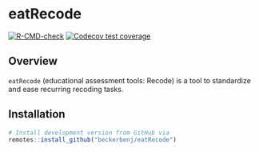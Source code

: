 # eatRecode

<!-- badges: start -->
[![R-CMD-check](https://github.com/beckerbenj/eatRecode/actions/workflows/R-CMD-check.yaml/badge.svg)](https://github.com/beckerbenj/eatRecode/actions/workflows/R-CMD-check.yaml)
[![Codecov test coverage](https://codecov.io/gh/beckerbenj/eatRecode/branch/main/graph/badge.svg)](https://app.codecov.io/gh/beckerbenj/eatRecode?branch=main)
<!-- badges: end -->

## Overview

`eatRecode` (educational assessment tools: Recode) is a tool to standardize and ease recurring recoding tasks.

## Installation

```R
# Install development version from GitHub via
remotes::install_github("beckerbenj/eatRecode")
```
